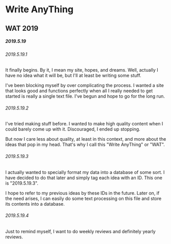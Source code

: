# Write AnyThing

## WAT 2019

##### 2019.5.19

###### 2019.5.19.1

It finally begins. By it, I mean my site, hopes, and dreams. Well, actually I
have no idea what it will be, but I'll at least be writing some stuff.

I've been blocking myself by over complicating the process. I wanted a site that
looks good and functions perfectly when all I really needed to get started is
really a single text file. I've begun and hope to go for the long run.

###### 2019.5.19.2

I've tried making stuff before. I wanted to make high quality content when I
could barely come up with it. Discouraged, I ended up stopping.

But now I care less about quality, at least in this context, and more about the
ideas that pop in my head. That's why I call this "Write AnyThing" or "WAT".

###### 2019.5.19.3

I actually wanted to specially format my data into a database of some sort. I
have decided to do that later and simply tag each idea with an ID. This one is
"2019.5.19.3".

I hope to refer to my previous ideas by these IDs in the future. Later on, if
the need arises, I can easily do some text processing on this file and store its
contents into a database.

###### 2019.5.19.4

Just to remind myself, I want to do weekly reviews and definitely yearly
reviews.
